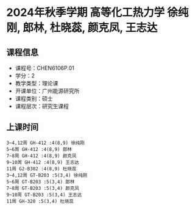 # 2024年秋季学期 高等化工热力学 徐纯刚, 郎林, 杜晓蕊, 颜克凤, 王志达






## 课程信息

- 课程号：CHEN6106P.01
- 学分：2
- 教学类型：理论课
- 开课单位：广州能源研究所
- 课程类别：硕士
- 课程层次：研究生课程

## 上课时间

```
3~4,12周 GH-412 :4(8,9) 徐纯刚
5~6周 GH-412 :4(8,9) 郎林
7~8周 GH-412 :4(8,9) 颜克凤
9~10周 GH-412 :4(8,9) 王志达
11周 G2-B302 :4(8,9) 杜晓蕊
3~4,12周 GT-B203 :5(3,4) 徐纯刚
5~6周 GT-B203 :5(3,4) 郎林
7~8周 GT-B203 :5(3,4) 颜克凤
9~10周 GT-B203 :5(3,4) 王志达
11周 GH-320 :5(3,4) 杜晓蕊
```

